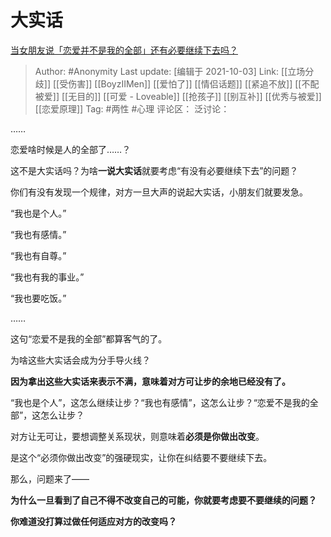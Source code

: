 # 大实话
[当女朋友说「恋爱并不是我的全部」还有必要继续下去吗？](https://www.zhihu.com/question/485949394/answer/2151439382)

> Author: #Anonymity
> Last update: [编辑于 2021-10-03]
> Link: [[立场分歧]] [[受伤害]] [[BoyzIIMen]] [[爱怕了]] [[情侣话题]] [[紧追不放]] [[不配被爱]] [[无目的]] [[可爱 - Loveable]] [[抢孩子]] [[别互补]] [[优秀与被爱]] [[恋爱原理]]
> Tag: #两性 #心理
> 评论区：
> 泛讨论：

……

恋爱啥时候是人的全部了……？

这不是大实话吗？为啥**一说大实话**就要考虑“有没有必要继续下去”的问题？

你们有没有发现一个规律，对方一旦大声的说起大实话，小朋友们就要发急。

“我也是个人。”

“我也有感情。”

“我也有自尊。”

“我也有我的事业。”

“我也要吃饭。”

……

这句“恋爱不是我的全部”都算客气的了。

为啥这些大实话会成为分手导火线？

**因为拿出这些大实话来表示不满，意味着对方可让步的余地已经没有了。**

“我也是个人”，这怎么继续让步？“我也有感情”，这怎么让步？“恋爱不是我的全部”，这怎么让步？

对方让无可让，要想调整关系现状，则意味着**必须是你做出改变**。

是这个“必须你做出改变”的强硬现实，让你在纠结要不要继续下去。

那么，问题来了——

**为什么一旦看到了自己不得不改变自己的可能，你就要考虑要不要继续的问题？**

**你难道没打算过做任何适应对方的改变吗？**
